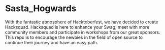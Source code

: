# Sasta_Hogwards
With the fantastic atmosphere of Hacktoberfest, we have decided to create Hacksquad. Hacksquad is here to enhance your Swag, meet with more community members and participate in workshops from our great sponsors.
This repo is to encourage the newbies in the field of open source to continue their journey and have an easy path.
